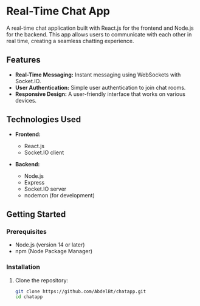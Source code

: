 # Real-Time Chat App

A real-time chat application built with React.js for the frontend and Node.js for the backend. This app allows users to communicate with each other in real time, creating a seamless chatting experience.

## Features

- **Real-Time Messaging:** Instant messaging using WebSockets with Socket.IO.
- **User Authentication:** Simple user authentication to join chat rooms.
- **Responsive Design:** A user-friendly interface that works on various devices.

## Technologies Used

- **Frontend:**
  - React.js
  - Socket.IO client

- **Backend:**
  - Node.js
  - Express
  - Socket.IO server
  - nodemon (for development)

## Getting Started

### Prerequisites

- Node.js (version 14 or later)
- npm (Node Package Manager)

### Installation

1. Clone the repository:

   ```bash
   git clone https://github.com/AbdelBt/chatapp.git
   cd chatapp
